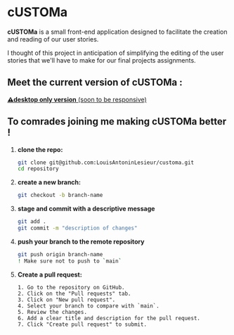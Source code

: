 # cUSTOMa

**cUSTOMa** is a small front-end application designed to facilitate the creation and reading of our user stories. 

I thought of this project in anticipation of simplifying the editing of the user stories that we'll have to make for our final projects assignments.

## Meet the current version of cUSTOMa :
<a href="https://louisantoninlesieur.github.io/customa/" target="_blank">**⚠desktop only version** (soon to be responsive)</a>

## To comrades joining me making cUSTOMa better !

1. **clone the repo:**
    ```bash
    git clone git@github.com:LouisAntoninLesieur/customa.git
    cd repository
    ```

2. **create a new branch:**
    ```bash
    git checkout -b branch-name
    ```

3. **stage and commit with a descriptive message**
    ```bash
    git add .
    git commit -m "description of changes"
    ```

4. **push your branch to the remote repository**
   ```bash
   git push origin branch-name
   ! Make sure not to push to `main`
   ```

5. **Create a pull request:**
   ```
   1. Go to the repository on GitHub.
   2. Click on the "Pull requests" tab.
   3. Click on "New pull request".
   4. Select your branch to compare with `main`.
   5. Review the changes.
   6. Add a clear title and description for the pull request.
   7. Click "Create pull request" to submit.
   ```
